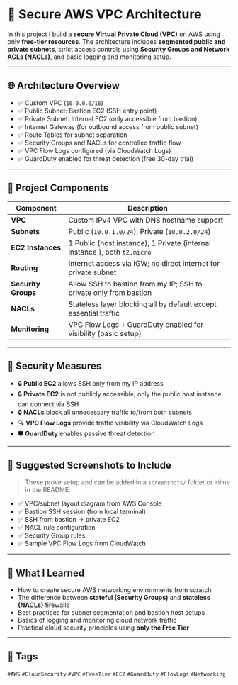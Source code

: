 
# 🔐 Secure AWS VPC Architecture 

In this project I  build a **secure Virtual Private Cloud (VPC)** on AWS using only **free-tier resources**. The architecture includes **segmented public and private subnets**, strict access controls using **Security Groups and Network ACLs (NACLs)**, and basic logging and monitoring setup.

---

## 🌐 Architecture Overview

- ✅ Custom VPC (`10.0.0.0/16`)
- ✅ Public Subnet: Bastion EC2 (SSH entry point)
- ✅ Private Subnet: Internal EC2 (only accessible from bastion)
- ✅ Internet Gateway (for outbound access from public subnet)
- ✅ Route Tables for subnet separation
- ✅ Security Groups and NACLs for controlled traffic flow
- ✅ VPC Flow Logs configured (via CloudWatch Logs)
- ✅ GuardDuty enabled for threat detection (free 30-day trial)

---

## 🧱 Project Components

| Component         | Description |
|------------------|-------------|
| **VPC**          | Custom IPv4 VPC with DNS hostname support |
| **Subnets**      | Public (`10.0.1.0/24`), Private (`10.0.2.0/24`) |
| **EC2 Instances**| 1 Public (host instance), 1 Private (internal instance ), both `t2.micro` |
| **Routing**      | Internet access via IGW; no direct internet for private subnet |
| **Security Groups** | Allow SSH to bastion from my IP; SSH to private only from bastion |
| **NACLs**        | Stateless layer blocking all by default except essential traffic |
| **Monitoring**   | VPC Flow Logs + GuardDuty enabled for visibility (basic setup) |

---

## 🔐 Security Measures

- 🔒 **Public EC2** allows SSH only from my IP address
- 🔒 **Private EC2** is not publicly accessible; only the public host instance can connect via SSH
- 🔒 **NACLs** block all unnecessary traffic to/from both subnets
- 🔍 **VPC Flow Logs** provide traffic visibility via CloudWatch Logs
- 🛡️ **GuardDuty** enables passive threat detection 

---

## 📸 Suggested Screenshots to Include

> These prove setup and can be added in a `screenshots/` folder or inline in the README:

- ✅ VPC/subnet layout diagram from AWS Console
- ✅ Bastion SSH session (from local terminal)
- ✅ SSH from bastion → private EC2
- ✅ NACL rule configuration
- ✅ Security Group rules
- ✅ Sample VPC Flow Logs from CloudWatch

---

## 📘 What I Learned

- How to create secure AWS networking environments from scratch
- The difference between **stateful (Security Groups)** and **stateless (NACLs)** firewalls
- Best practices for subnet segmentation and bastion host setups
- Basics of logging and monitoring cloud network traffic
- Practical cloud security principles using **only the Free Tier**

---

## 📌 Tags

`#AWS` `#CloudSecurity` `#VPC`  `#FreeTier` `#EC2` `#GuardDuty` `#FlowLogs` `#Networking`



